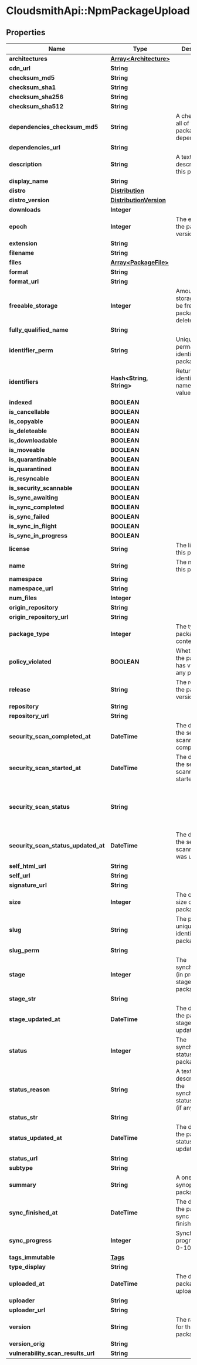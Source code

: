 # CloudsmithApi::NpmPackageUpload

## Properties
Name | Type | Description | Notes
------------ | ------------- | ------------- | -------------
**architectures** | [**Array&lt;Architecture&gt;**](Architecture.md) |  | [optional] 
**cdn_url** | **String** |  | [optional] 
**checksum_md5** | **String** |  | [optional] 
**checksum_sha1** | **String** |  | [optional] 
**checksum_sha256** | **String** |  | [optional] 
**checksum_sha512** | **String** |  | [optional] 
**dependencies_checksum_md5** | **String** | A checksum of all of the package&#39;s dependencies. | [optional] 
**dependencies_url** | **String** |  | [optional] 
**description** | **String** | A textual description of this package. | [optional] 
**display_name** | **String** |  | [optional] 
**distro** | [**Distribution**](Distribution.md) |  | [optional] 
**distro_version** | [**DistributionVersion**](DistributionVersion.md) |  | [optional] 
**downloads** | **Integer** |  | [optional] 
**epoch** | **Integer** | The epoch of the package version (if any). | [optional] 
**extension** | **String** |  | [optional] 
**filename** | **String** |  | [optional] 
**files** | [**Array&lt;PackageFile&gt;**](PackageFile.md) |  | [optional] 
**format** | **String** |  | [optional] 
**format_url** | **String** |  | [optional] 
**freeable_storage** | **Integer** | Amount of storage that will be freed if this package is deleted | [optional] 
**fully_qualified_name** | **String** |  | [optional] 
**identifier_perm** | **String** | Unique and permanent identifier for the package. | [optional] 
**identifiers** | **Hash&lt;String, String&gt;** | Return a map of identifier field names and their values. | [optional] 
**indexed** | **BOOLEAN** |  | [optional] 
**is_cancellable** | **BOOLEAN** |  | [optional] 
**is_copyable** | **BOOLEAN** |  | [optional] 
**is_deleteable** | **BOOLEAN** |  | [optional] 
**is_downloadable** | **BOOLEAN** |  | [optional] 
**is_moveable** | **BOOLEAN** |  | [optional] 
**is_quarantinable** | **BOOLEAN** |  | [optional] 
**is_quarantined** | **BOOLEAN** |  | [optional] 
**is_resyncable** | **BOOLEAN** |  | [optional] 
**is_security_scannable** | **BOOLEAN** |  | [optional] 
**is_sync_awaiting** | **BOOLEAN** |  | [optional] 
**is_sync_completed** | **BOOLEAN** |  | [optional] 
**is_sync_failed** | **BOOLEAN** |  | [optional] 
**is_sync_in_flight** | **BOOLEAN** |  | [optional] 
**is_sync_in_progress** | **BOOLEAN** |  | [optional] 
**license** | **String** | The license of this package. | [optional] 
**name** | **String** | The name of this package. | [optional] 
**namespace** | **String** |  | [optional] 
**namespace_url** | **String** |  | [optional] 
**num_files** | **Integer** |  | [optional] 
**origin_repository** | **String** |  | [optional] 
**origin_repository_url** | **String** |  | [optional] 
**package_type** | **Integer** | The type of package contents. | [optional] 
**policy_violated** | **BOOLEAN** | Whether or not the package has violated any policy. | [optional] 
**release** | **String** | The release of the package version (if any). | [optional] 
**repository** | **String** |  | [optional] 
**repository_url** | **String** |  | [optional] 
**security_scan_completed_at** | **DateTime** | The datetime the security scanning was completed. | [optional] 
**security_scan_started_at** | **DateTime** | The datetime the security scanning was started. | [optional] 
**security_scan_status** | **String** |  | [optional] [default to &#39;Awaiting Security Scan&#39;]
**security_scan_status_updated_at** | **DateTime** | The datetime the security scanning status was updated. | [optional] 
**self_html_url** | **String** |  | [optional] 
**self_url** | **String** |  | [optional] 
**signature_url** | **String** |  | [optional] 
**size** | **Integer** | The calculated size of the package. | [optional] 
**slug** | **String** | The public unique identifier for the package. | [optional] 
**slug_perm** | **String** |  | [optional] 
**stage** | **Integer** | The synchronisation (in progress) stage of the package. | [optional] 
**stage_str** | **String** |  | [optional] 
**stage_updated_at** | **DateTime** | The datetime the package stage was updated at. | [optional] 
**status** | **Integer** | The synchronisation status of the package. | [optional] 
**status_reason** | **String** | A textual description for the synchronous status reason (if any | [optional] 
**status_str** | **String** |  | [optional] 
**status_updated_at** | **DateTime** | The datetime the package status was updated at. | [optional] 
**status_url** | **String** |  | [optional] 
**subtype** | **String** |  | [optional] 
**summary** | **String** | A one-liner synopsis of this package. | [optional] 
**sync_finished_at** | **DateTime** | The datetime the package sync was finished at. | [optional] 
**sync_progress** | **Integer** | Synchronisation progress (from 0-100) | [optional] 
**tags_immutable** | [**Tags**](Tags.md) |  | [optional] 
**type_display** | **String** |  | [optional] 
**uploaded_at** | **DateTime** | The date this package was uploaded. | [optional] 
**uploader** | **String** |  | [optional] 
**uploader_url** | **String** |  | [optional] 
**version** | **String** | The raw version for this package. | [optional] 
**version_orig** | **String** |  | [optional] 
**vulnerability_scan_results_url** | **String** |  | [optional] 


